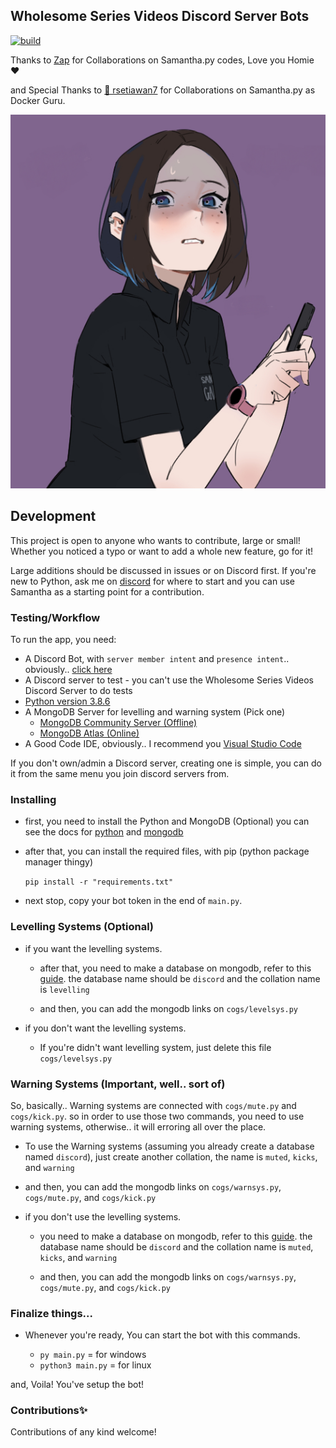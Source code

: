 ## Wholesome Series Videos Discord Server Bots

[![build](https://github.com/GNZTMPZ/Samantha/actions/workflows/build.yml/badge.svg)](https://github.com/GNZTMPZ/Samantha/actions/workflows/build.yml)

Thanks to [Zap](https://github.com/ZappiestSet81) for Collaborations on Samantha.py codes, Love you Homie :heart:

and Special Thanks to [🐧 rsetiawan7](https://github.com/rsetiawan7) for Collaborations on Samantha.py as Docker Guru.

![Sam](sam.png)

## Development

This project is open to anyone who wants to contribute, large or small! Whether you noticed a typo or want to add a
whole new feature, go for it!

Large additions should be discussed in issues or on Discord first. If you're new to Python, ask me on [discord](https://discordapp.com/users/351147060956889088) for where to start and you can use Samantha as a starting point for a contribution.

### Testing/Workflow

To run the app, you need:

- A Discord Bot, with `server member intent` and `presence intent`.. obviously.. [click here](https://discord.com/developers/applications)
- A Discord server to test - you can't use the Wholesome Series Videos Discord Server to do tests
- [Python version 3.8.6](https://www.python.org/downloads/release/python-386/)
- A MongoDB Server for levelling and warning system (Pick one)
  - [MongoDB Community Server (Offline)](https://www.mongodb.com/try/download/community)
  - [MongoDB Atlas (Online)](https://www.mongodb.com/cloud/atlas)
- A Good Code IDE, obviously.. I recommend you [Visual Studio Code](https://code.visualstudio.com)

If you don't own/admin a Discord server, creating one is simple, you can do it from the same menu you join discord servers from.

### Installing

- first, you need to install the Python and MongoDB (Optional)
  you can see the docs for [python](https://docs.python.org/3/using/windows.html) and [mongodb](https://docs.mongodb.com/manual/tutorial/install-mongodb-on-windows/)
- after that, you can install the required files, with pip (python package manager thingy)

  `pip install -r "requirements.txt"`

- next stop, copy your bot token in the end of `main.py`.

### Levelling Systems (Optional)

- if you want the levelling systems.

  - after that, you need to make a database on mongodb, refer to this [guide](https://www.mongodb.com/basics/create-database).
    the database name should be `discord` and the collation name is `levelling`

  - and then, you can add the mongodb links on `cogs/levelsys.py`

- if you don't want the levelling systems.

  - If you're didn't want levelling system, just delete this file `cogs/levelsys.py`

### Warning Systems (Important, well.. sort of)

So, basically.. Warning systems are connected with `cogs/mute.py` and `cogs/kick.py`. so in order to use those two commands, you need to use warning systems, otherwise.. it will erroring all over the place.

- To use the Warning systems (assuming you already create a database named `discord`), just create another collation, the name is `muted`, `kicks`, and `warning`

- and then, you can add the mongodb links on `cogs/warnsys.py`, `cogs/mute.py`, and `cogs/kick.py`

- if you don't use the levelling systems.

  - you need to make a database on mongodb, refer to this [guide](https://www.mongodb.com/basics/create-database). the database name should be `discord` and the collation name is `muted`, `kicks`, and `warning`

  - and then, you can add the mongodb links on `cogs/warnsys.py`, `cogs/mute.py`, and `cogs/kick.py`

### Finalize things...

- Whenever you're ready, You can start the bot with this commands.

  - `py main.py` = for windows
  - `python3 main.py` = for linux

and, Voila! You've setup the bot!

### Contributions✨

Contributions of any kind welcome!

